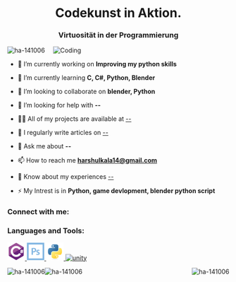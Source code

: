 <h1 align="center">Codekunst in Aktion.</h1>
<h3 align="center">Virtuosität in der Programmierung</h3>
<img align="right"alt="Coding"width="400" src="https://gifdb.com/images/high/dark-anime-houtarou-oreki-winter-hl1s4hucmdlwdlc4.gif">
<p align="left"> <img src="https://komarev.com/ghpvc/?username=ha-141006&label=Profile%20views&color=0e75b6&style=flat" alt="ha-141006" /> </p>

- 🔭 I’m currently working on **Improving my python skills**

- 🌱 I’m currently learning **C, C#, Python, Blender**

- 👯 I’m looking to collaborate on **blender, Python**

- 🤝 I’m looking for help with **--**

- 👨‍💻 All of my projects are available at [--](--)

- 📝 I regularly write articles on [--](--)

- 💬 Ask me about **--**

- 📫 How to reach me **harshulkala14@gmail.com**

- 📄 Know about my experiences [--](--)

- ⚡ My Intrest is in **Python, game devlopment, blender python script**

<h3 align="left">Connect with me:</h3>
<p align="left">
</p>

<h3 align="left">Languages and Tools:</h3>
<p align="left"> <a href="https://www.w3schools.com/cs/" target="_blank" rel="noreferrer"> <img src="https://raw.githubusercontent.com/devicons/devicon/master/icons/csharp/csharp-original.svg" alt="csharp" width="40" height="40"/> </a> <a href="https://www.photoshop.com/en" target="_blank" rel="noreferrer"> <img src="https://raw.githubusercontent.com/devicons/devicon/master/icons/photoshop/photoshop-line.svg" alt="photoshop" width="40" height="40"/> </a> <a href="https://www.python.org" target="_blank" rel="noreferrer"> <img src="https://raw.githubusercontent.com/devicons/devicon/master/icons/python/python-original.svg" alt="python" width="40" height="40"/> </a> <a href="https://unity.com/" target="_blank" rel="noreferrer"> <img src="https://www.vectorlogo.zone/logos/unity3d/unity3d-icon.svg" alt="unity" width="40" height="40"/> </a> </p>


<p><img align="left" src="https://github-readme-streak-stats.herokuapp.com/?user=ha-141006&&theme=tokyonight" alt="ha-141006" /></p>

<p><img align="right" src="https://github-readme-stats.vercel.app/api/top-langs?username=ha-141006&show_icons=true&locale=en&layout=compact&theme=tokyonight" alt="ha-141006" /></p>

<p>&nbsp;<img align="left" src="https://github-readme-stats.vercel.app/api?username=ha-141006&show_icons=true&locale=en&theme=tokyonight" alt="ha-141006" /></p>


